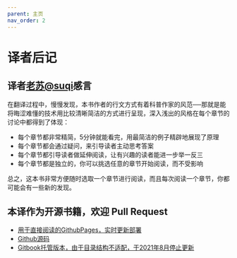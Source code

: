 ```yaml
---
parent: 主页
nav_order: 2
---
```


# 译者后记

## 译者[老苏@suqi](https://github.com/suqi)感言

在翻译过程中，慢慢发现，本书作者的行文方式有着科普作家的风范──那就是能将晦涩难懂的技术用比较清晰简洁的方式进行呈现，深入浅出的风格在每个章节的讨论中都得到了体现：

- 每个章节都非常精简，5分钟就能看完，用最简洁的例子精辟地展现了原理
- 每个章节都会通过疑问，来引导读者主动思考答案
- 每个章节都引导读者做延伸阅读，让有兴趣的读者能进一步举一反三
- 每个章节都是独立的，你可以挑选任意的章节开始阅读，而不受影响

总之，这本书非常方便随时选取一个章节进行阅读，而且每次阅读一个章节，你都可能会有一些新的发现。

## 本译作为开源书籍，欢迎 Pull Request
- [用于直接阅读的GithubPages，实时更新部署](https://py.eastlakeside.cn)
- [Github源码](https://github.com/eastlakeside/interpy-zh)
- [Gitbook托管版本，由于目录结构不适配，于2021年8月停止更新](https://eastlakeside.gitbooks.io/interpy-zh/)

